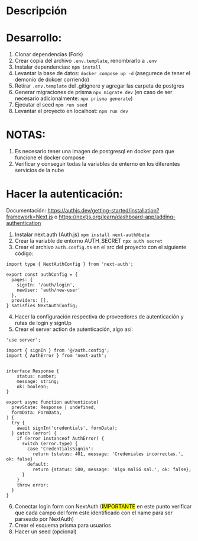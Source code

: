 
# Descripción

# Desarrollo:

1. Clonar dependencias (Fork)
2. Crear copia del archivo ```.env.template```, renombrarlo a ```.env```
3. Instalar dependencias: ```npm install```
4. Levantar la base de datos: ```docker compose up -d``` (asegurece de tener el demonio de dokcer corriendo)
5. Retirar ```.env.template``` del .gitignore y agregar las carpeta de postgres
6. Generar migraciones de prisma ```npx migrate dev``` (en caso de ser necesario adicionalmente: ```npx prisma generate```)
7. Ejecutar el seed ```npm run seed```
8. Levantar el proyecto en localhost: ```npm run dev```

# NOTAS:

1. Es necesario tener una imagen de postgresql en docker para que funcione el docker compose
2. Verificar y conseguir todas la variables de enterno en los diferentes servicios de la nube

# Hacer la autenticación:

Documentación: https://authjs.dev/getting-started/installation?framework=Next.js o https://nextjs.org/learn/dashboard-app/adding-authentication

1. Instalar next.auth (Auth.js) ```npm install next-auth@beta```
2. Crear la variable de entorno AUTH_SECRET ```npx auth secret```
3. Crear el archivo ```auth.config.ts``` en el src del proyecto con el siguiente código:

```
import type { NextAuthConfig } from 'next-auth';
 
export const authConfig = {
  pages: {
    signIn: '/auth/login',
    newUser: 'auth/new-user'
  },
  providers: [],
} satisfies NextAuthConfig;
```

4. Hacer la configuración respectiva de proveedores de autenticación y rutas de login y signUp
5. Crear el server action de autenticación, algo así:
```
'use server';
 
import { signIn } from '@/auth.config';
import { AuthError } from 'next-auth';
 

interface Response {
    status: number;
    message: string;
    ok: boolean;
}

export async function authenticate(
  prevState: Response | undefined,
  formData: FormData,
) {
  try {
    await signIn('credentials', formData);
  } catch (error) {
    if (error instanceof AuthError) {
      switch (error.type) {
        case 'CredentialsSignin':
          return {status: 401, message: 'Credeniales incorrectas.', ok: false}
        default:
          return {status: 500, message: 'Algo malió sal.', ok: false};
      }
    }
    throw error;
  }
}
```
6. Conectar login form con NextAuth (<mark>IMPORTANTE</mark> en este punto verificar que cada campo del form este identificado con el name para ser parseado por NextAuth)
7. Crear el esquema prisma para usuarios
8. Hacer un seed (opcional)